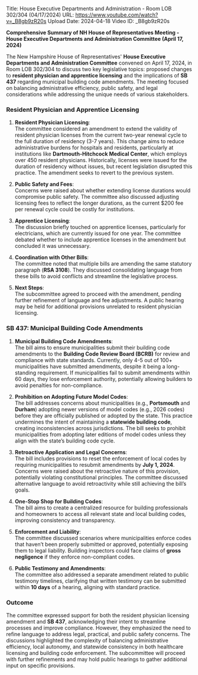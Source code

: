 Title: House Executive Departments and Administration - Room LOB 302/304 (04/17/2024)
URL: https://www.youtube.com/watch?v=_B8gb9zR20s
Upload Date: 2024-04-18
Video ID: _B8gb9zR20s

**Comprehensive Summary of NH House of Representatives Meeting - House Executive Departments and Administration Committee (April 17, 2024)**

The New Hampshire House of Representatives' **House Executive Departments and Administration Committee** convened on April 17, 2024, in Room LOB 302/304 to discuss two key legislative topics: proposed changes to **resident physician and apprentice licensing** and the implications of **SB 437** regarding municipal building code amendments. The meeting focused on balancing administrative efficiency, public safety, and legal considerations while addressing the unique needs of various stakeholders.

### **Resident Physician and Apprentice Licensing**

1. **Resident Physician Licensing**:  
   The committee considered an amendment to extend the validity of resident physician licenses from the current two-year renewal cycle to the full duration of residency (3-7 years). This change aims to reduce administrative burdens for hospitals and residents, particularly at institutions like **Dartmouth-Hitchcock Medical Center**, which employs over 450 resident physicians. Historically, licenses were issued for the duration of residency without issues, but recent legislation disrupted this practice. The amendment seeks to revert to the previous system.

2. **Public Safety and Fees**:  
   Concerns were raised about whether extending license durations would compromise public safety. The committee also discussed adjusting licensing fees to reflect the longer durations, as the current $200 fee per renewal cycle could be costly for institutions.

3. **Apprentice Licensing**:  
   The discussion briefly touched on apprentice licenses, particularly for electricians, which are currently issued for one year. The committee debated whether to include apprentice licenses in the amendment but concluded it was unnecessary.

4. **Coordination with Other Bills**:  
   The committee noted that multiple bills are amending the same statutory paragraph (**RSA 3108**). They discussed consolidating language from these bills to avoid conflicts and streamline the legislative process.

5. **Next Steps**:  
   The subcommittee agreed to proceed with the amendment, pending further refinement of language and fee adjustments. A public hearing may be held for additional provisions unrelated to resident physician licensing.

### **SB 437: Municipal Building Code Amendments**

1. **Municipal Building Code Amendments**:  
   The bill aims to ensure municipalities submit their building code amendments to the **Building Code Review Board (BCRB)** for review and compliance with state standards. Currently, only 4-5 out of 100+ municipalities have submitted amendments, despite it being a long-standing requirement. If municipalities fail to submit amendments within 60 days, they lose enforcement authority, potentially allowing builders to avoid penalties for non-compliance.

2. **Prohibition on Adopting Future Model Codes**:  
   The bill addresses concerns about municipalities (e.g., **Portsmouth** and **Durham**) adopting newer versions of model codes (e.g., 2026 codes) before they are officially published or adopted by the state. This practice undermines the intent of maintaining a **statewide building code**, creating inconsistencies across jurisdictions. The bill seeks to prohibit municipalities from adopting later editions of model codes unless they align with the state’s building code cycle.

3. **Retroactive Application and Legal Concerns**:  
   The bill includes provisions to reset the enforcement of local codes by requiring municipalities to resubmit amendments by **July 1, 2024**. Concerns were raised about the retroactive nature of this provision, potentially violating constitutional principles. The committee discussed alternative language to avoid retroactivity while still achieving the bill’s goals.

4. **One-Stop Shop for Building Codes**:  
   The bill aims to create a centralized resource for building professionals and homeowners to access all relevant state and local building codes, improving consistency and transparency.

5. **Enforcement and Liability**:  
   The committee discussed scenarios where municipalities enforce codes that haven’t been properly submitted or approved, potentially exposing them to legal liability. Building inspectors could face claims of **gross negligence** if they enforce non-compliant codes.

6. **Public Testimony and Amendments**:  
   The committee also addressed a separate amendment related to public testimony timelines, clarifying that written testimony can be submitted within **10 days** of a hearing, aligning with standard practice.

### **Outcome**

The committee expressed support for both the resident physician licensing amendment and **SB 437**, acknowledging their intent to streamline processes and improve compliance. However, they emphasized the need to refine language to address legal, practical, and public safety concerns. The discussions highlighted the complexity of balancing administrative efficiency, local autonomy, and statewide consistency in both healthcare licensing and building code enforcement. The subcommittee will proceed with further refinements and may hold public hearings to gather additional input on specific provisions.